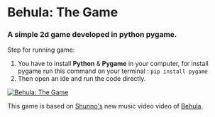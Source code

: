 # Behula: The Game

### A simple 2d game developed in python pygame.

Step for running game:
  1. You have to install **Python** & **Pygame** in your computer, for install pygame run this command on your terminal : `pip install pygame`
  2. Then open an ide and run the code directly.

[![Behula: The Game](https://i.postimg.cc/T1127r0P/In-Shot-20210331-173615517-1.gif)](https://postimg.cc/N2hwL2Wh)

This game is based on [Shunno's](https://www.facebook.com/SHUNNO.LIVE) new music video video of [Behula](https://youtu.be/a3-HFoJJPzk).
